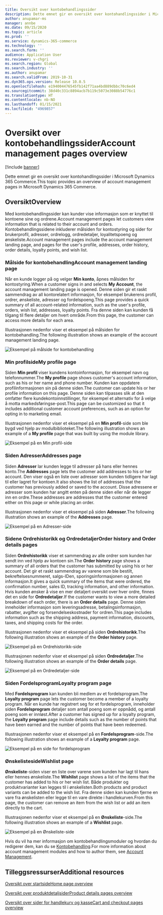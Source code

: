 ```yaml
---
title: Oversikt over kontobehandlingssider
description: Dette emnet gir en oversikt over kontohandlingssider i Microsoft Dynamics 365 Commerce.
author: anupamar-ms
manager: annbe
ms.date: 09/15/2020
ms.topic: article
ms.prod: ''
ms.service: dynamics-365-commerce
ms.technology: ''
ms.search.form: ''
audience: Application User
ms.reviewer: v-chgri
ms.search.region: Global
ms.search.industry: ''
ms.author: anupamar
ms.search.validFrom: 2019-10-31
ms.dyn365.ops.version: Release 10.0.5
ms.openlocfilehash: e194004476545fb142f71aa4bd889dbbc70c6ed4
ms.sourcegitcommit: 38d40c331c8894acb7b119c5073e3088b54776c1
ms.translationtype: HT
ms.contentlocale: nb-NO
ms.lasthandoff: 01/15/2021
ms.locfileid: "4969857"
---
```

# <a name="account-management-pages-overview"></a><span data-ttu-id="0f753-103">Oversikt over kontobehandlingssider</span><span class="sxs-lookup"><span data-stu-id="0f753-103">Account management pages overview</span></span>

[!include [banner](includes/banner.md)]

<span data-ttu-id="0f753-104">Dette emnet gir en oversikt over kontohandlingssider i Microsoft Dynamics 365 Commerce.</span><span class="sxs-lookup"><span data-stu-id="0f753-104">This topic provides an overview of account management pages in Microsoft Dynamics 365 Commerce.</span></span>

## <a name="overview"></a><span data-ttu-id="0f753-105">Oversikt</span><span class="sxs-lookup"><span data-stu-id="0f753-105">Overview</span></span>

<span data-ttu-id="0f753-106">Med kontobehandlingssider kan kunder vise informasjon som er knyttet til kontoene sine og ordrene.</span><span class="sxs-lookup"><span data-stu-id="0f753-106">Account management pages let customers view information that is related to their account and orders.</span></span> <span data-ttu-id="0f753-107">Kontobehandlingssidene inkluderer målsiden for kontostyring og sider for brukerprofil, adresser, ordrelogg, ordredetaljer, loyalitetspoeng og ønskeliste.</span><span class="sxs-lookup"><span data-stu-id="0f753-107">Account management pages include the account management landing page, and pages for the user's profile, addresses, order history, order details, loyalty points, and wish list.</span></span>

### <a name="account-management-landing-page"></a><span data-ttu-id="0f753-108">Målside for kontobehandling</span><span class="sxs-lookup"><span data-stu-id="0f753-108">Account management landing page</span></span>

<span data-ttu-id="0f753-109">Når en kunde logger på og velger **Min konto**, åpnes målsiden for kontostyring.</span><span class="sxs-lookup"><span data-stu-id="0f753-109">When a customer signs in and selects **My Account**, the account management landing page is opened.</span></span> <span data-ttu-id="0f753-110">Denne siden gir et raskt sammendrag av all kontorelatert informasjon, for eksempel brukerens profil, ordrer, ønskeliste, adresser og fordelspoeng.</span><span class="sxs-lookup"><span data-stu-id="0f753-110">This page provides a quick summary of all account-related information, such as the user's profile, orders, wish list, addresses, loyalty points.</span></span> <span data-ttu-id="0f753-111">Fra denne siden kan kunden få tilgang til flere detaljer om hvert område.</span><span class="sxs-lookup"><span data-stu-id="0f753-111">From this page, the customer can access more details for each area.</span></span>

<span data-ttu-id="0f753-112">Illustrasjonen nedenfor viser et eksempel på målsiden for kontobehandling.</span><span class="sxs-lookup"><span data-stu-id="0f753-112">The following illustration shows an example of the account management landing page.</span></span>

![Eksempel på målside for kontobehandling](./media/Account-Management.PNG)

### <a name="my-profile-page"></a><span data-ttu-id="0f753-114">Min profilside</span><span class="sxs-lookup"><span data-stu-id="0f753-114">My profile page</span></span>

<span data-ttu-id="0f753-115">Siden **Min profil** viser kundens kontoinformasjon, for eksempel navn og telefonnummer.</span><span class="sxs-lookup"><span data-stu-id="0f753-115">The **My profile** page shows customer's account information, such as his or her name and phone number.</span></span> <span data-ttu-id="0f753-116">Kunden kan oppdatere profilinformasjonen sin på denne siden.</span><span class="sxs-lookup"><span data-stu-id="0f753-116">The customer can update his or her profile information on this page.</span></span> <span data-ttu-id="0f753-117">Denne siden kan tilpasses slik at den omfatter flere kundekontoinnstillinger, for eksempel et alternativ for å velge å motta markedsføringse-post.</span><span class="sxs-lookup"><span data-stu-id="0f753-117">This page can be customized so that it includes additional customer account preferences, such as an option for opting in to marketing email.</span></span>

<span data-ttu-id="0f753-118">Illustrasjonen nedenfor viser et eksempel på en **Min profil**-side som ble bygd ved hjelp av modulbiblioteket.</span><span class="sxs-lookup"><span data-stu-id="0f753-118">The following illustration shows an example of a **My profile** page that was built by using the module library.</span></span>

![Eksempel på en Min profil-side](./media/Account-Management-MyProfile.PNG)

### <a name="addresses-page"></a><span data-ttu-id="0f753-120">Siden Adresser</span><span class="sxs-lookup"><span data-stu-id="0f753-120">Addresses page</span></span>

<span data-ttu-id="0f753-121">Siden **Adresser** lar kunden legge til adresser på hans eller hennes konto.</span><span class="sxs-lookup"><span data-stu-id="0f753-121">The **Addresses** page lets the customer add addresses to his or her account.</span></span> <span data-ttu-id="0f753-122">Den viser også en liste over adresser som kunden tidligere har lagt til eller lagret for kontoen.</span><span class="sxs-lookup"><span data-stu-id="0f753-122">It also shows the list of addresses that the customer has previously added or saved to the account.</span></span> <span data-ttu-id="0f753-123">Disse adressene er adresser som kunden har angitt enten på denne siden eller når de legger inn en ordre.</span><span class="sxs-lookup"><span data-stu-id="0f753-123">These addresses are addresses that the customer entered either on this page or while placing an order.</span></span>

<span data-ttu-id="0f753-124">Illustrasjonen nedenfor viser et eksempel på siden **Adresser**.</span><span class="sxs-lookup"><span data-stu-id="0f753-124">The following illustration shows an example of the **Addresses** page.</span></span>

![Eksempel på en Adresser-side](./media/Account-Management-Address.png)

### <a name="order-history-and-order-details-pages"></a><span data-ttu-id="0f753-126">Sidene Ordrehistorikk og Ordredetaljer</span><span class="sxs-lookup"><span data-stu-id="0f753-126">Order history and Order details pages</span></span>

<span data-ttu-id="0f753-127">Siden **Ordrehistorikk** viser et sammendrag av alle ordrer som kunden har sendt inn ved hjelp av kontoen sin.</span><span class="sxs-lookup"><span data-stu-id="0f753-127">The **Order history** page shows a summary of all orders that the customer has submitted by using his or her account.</span></span> <span data-ttu-id="0f753-128">Det gir et raskt sammendrag av varene som ble bestilt, bekreftelsesnummeret, salgs-IDen, sporingsinformasjonen og annen informasjon.</span><span class="sxs-lookup"><span data-stu-id="0f753-128">It gives a quick summary of the items that were ordered, the confirmation number, sales ID, tracking information, and other information.</span></span> <span data-ttu-id="0f753-129">Hvis kunden ønsker å vise en mer detaljert oversikt over hver ordre, finnes det en side for **Ordredetaljer**.</span><span class="sxs-lookup"><span data-stu-id="0f753-129">If the customer wants to view a more detailed breakdown of each order, there is an **Order details** page.</span></span> <span data-ttu-id="0f753-130">Denne siden inneholder informasjon som leveringsadresse, betalingsinformasjon, rabatter, avgifter og forsendelseskostnader for ordren.</span><span class="sxs-lookup"><span data-stu-id="0f753-130">This page includes information such as the shipping address, payment information, discounts, taxes, and shipping costs for the order.</span></span>

<span data-ttu-id="0f753-131">Illustrasjonen nedenfor viser et eksempel på siden **Ordrehistorikk**.</span><span class="sxs-lookup"><span data-stu-id="0f753-131">The following illustration shows an example of the **Order history** page.</span></span>

![Eksempel på en Ordrehistorikk-side](./media/Account-Management-OrderHistory.PNG)

<span data-ttu-id="0f753-133">Illustrasjonen nedenfor viser et eksempel på siden **Ordredetaljer**.</span><span class="sxs-lookup"><span data-stu-id="0f753-133">The following illustration shows an example of the **Order details** page.</span></span>

![Eksempel på en Ordredetaljer-side](./media/Account-Management-OrderDetails.PNG)

### <a name="loyalty-program-page"></a><span data-ttu-id="0f753-135">Siden Fordelsprogram</span><span class="sxs-lookup"><span data-stu-id="0f753-135">Loyalty program page</span></span>

<span data-ttu-id="0f753-136">Med **Fordelsprogram** kan kunden bli medlem av et fordelsprogram.</span><span class="sxs-lookup"><span data-stu-id="0f753-136">The **Loyalty program** page lets the customer become a member of a loyalty program.</span></span> <span data-ttu-id="0f753-137">Når en kunde har registrert seg for et fordelsprogram, inneholder siden **Fordelsprogram** detaljer som antall poeng som er oppnådd, og antall poeng som er innløst.</span><span class="sxs-lookup"><span data-stu-id="0f753-137">After a customer has signed up for a loyalty program, the **Loyalty program** page include details such as the number of points that have been earned and the number of points that have been redeemed.</span></span>

<span data-ttu-id="0f753-138">Illustrasjonen nedenfor viser et eksempel på en **Fordelsprogram**-side.</span><span class="sxs-lookup"><span data-stu-id="0f753-138">The following illustration shows an example of a **Loyalty program** page.</span></span>

![Eksempel på en side for fordelsprogram](./media/Account-Management-Loyalty.PNG)

### <a name="wishlist-page"></a><span data-ttu-id="0f753-140">Ønskelisteside</span><span class="sxs-lookup"><span data-stu-id="0f753-140">Wishlist page</span></span>

<span data-ttu-id="0f753-141">**Ønskeliste**-siden viser en liste over varene som kunden har lagt til hans eller hennes ønskeliste.</span><span class="sxs-lookup"><span data-stu-id="0f753-141">The **Wishlist** page shows a list of the items that the customer has added to his or her wish list.</span></span> <span data-ttu-id="0f753-142">Både produkter og produktvarianter kan legges til i ønskelisten.</span><span class="sxs-lookup"><span data-stu-id="0f753-142">Both products and product variants can be added to the wish list.</span></span> <span data-ttu-id="0f753-143">Fra denne siden kan kunden fjerne en vare fra ønskelisten eller legge til en vare direkte i handlekurven.</span><span class="sxs-lookup"><span data-stu-id="0f753-143">From this page, the customer can remove an item from the wish list or add an item directly to the cart.</span></span>

<span data-ttu-id="0f753-144">Illustrasjonen nedenfor viser et eksempel på en **Ønskeliste**-side.</span><span class="sxs-lookup"><span data-stu-id="0f753-144">The following illustration shows an example of a **Wishlist** page.</span></span>

![Eksempel på en Ønskeliste-side](./media/Account-Management-Wishlist.PNG)

<span data-ttu-id="0f753-146">Hvis du vil ha mer informasjon om kontobehandlingsmoduler og hvordan du redigerer dem, kan du se [Kontobehandling](account-management.md).</span><span class="sxs-lookup"><span data-stu-id="0f753-146">For more information about account management modules and how to author them, see [Account Management](account-management.md).</span></span>

## <a name="additional-resources"></a><span data-ttu-id="0f753-147">Tilleggsressurser</span><span class="sxs-lookup"><span data-stu-id="0f753-147">Additional resources</span></span>

[<span data-ttu-id="0f753-148">Oversikt over startside</span><span class="sxs-lookup"><span data-stu-id="0f753-148">Home page overview</span></span>](quick-tour-home-page.md)

[<span data-ttu-id="0f753-149">Oversikt over produktdetaljsider</span><span class="sxs-lookup"><span data-stu-id="0f753-149">Product details pages overview</span></span>](quick-tour-pdp.md)

[<span data-ttu-id="0f753-150">Oversikt over sider for handlekurv og kasse</span><span class="sxs-lookup"><span data-stu-id="0f753-150">Cart and checkout pages overview</span></span>](quick-tour-cart-checkout.md)

